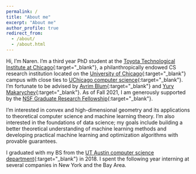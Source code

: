 ```yaml
---
permalink: /
title: "About me"
excerpt: "About me"
author_profile: true
redirect_from: 
  - /about/
  - /about.html
---
```


Hi, I’m Naren. I’m a third year PhD student at the [Toyota Technological Institute at Chicago](https://ttic.edu){:target="_blank"}, a philanthropically endowed CS research institution located on the [University of Chicago](https://uchicago.edu){:target="_blank"} campus with close ties to [UChicago computer science](https://cs.uchicago.edu){:target="_blank"}. I’m fortunate to be advised by [Avrim Blum](https://home.ttic.edu/~avrim/){:target="_blank"} and [Yury Makarychev](https://home.ttic.edu/~yury/){:target="_blank"}. As of Fall 2021, I am generously supported by the [NSF Graduate Research Fellowship](https://nsfgrfp.org){:target="_blank"}.

I’m interested in convex and high-dimensional geometry and its applications to theoretical computer science and machine learning theory. I’m also interested in the foundations of data science; my goals include building a better theoretical understanding of machine learning methods and developing practical machine learning and optimization algorithms with provable guarantees.

I graduated with my BS from the [UT Austin computer science department](https://cs.utexas.edu){:target="_blank"} in 2018. I spent the following year interning at several companies in New York and the Bay Area.
